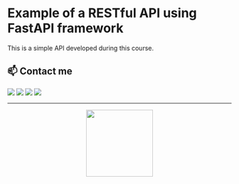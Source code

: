 # Example of a RESTful API using FastAPI framework
This is a simple API developed during this course.

## 📫 Contact me
<a href="https://www.linkedin.com/in/kelvynxavier/" target="_blank"><img src="https://img.shields.io/badge/-LinkedIn-0077B5?style=for-the-badge&logo=Linkedin&logoColor=white"/></a>
<a href="mailto:kelvynxavi@gmail.com"><img src="https://img.shields.io/badge/-kelvynxavi@gmail.com-D14836?style=for-the-badge&logo=Gmail&logoColor=white"/></a>
<a href="https://instagram.com/kelvynxavier"><img src="https://img.shields.io/badge/-Instagram-%23E4405F.svg?&style=for-the-badge&logo=instagram&logoColor=white"/></a>
<a href="https://t.me/kelvynxavi"><img src="https://img.shields.io/badge/-Telegram-%2331a6dc.svg?&style=for-the-badge&logo=telegram&logoColor=white"/></a>
<br>

---

<p align="center"><img src="https://user-images.githubusercontent.com/75655706/132086807-9e326ab9-ae61-4464-9c3b-8827ea8b0718.png" width="150" height="150"/></p>
